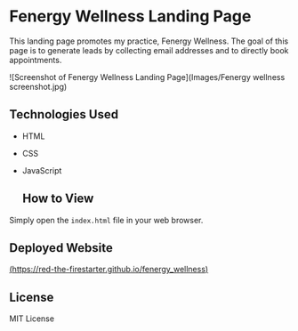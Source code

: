 # Fenergy Wellness Landing Page

This landing page promotes my practice, Fenergy Wellness. The goal of this page is to generate leads by collecting email addresses and to directly book appointments.

![Screenshot of Fenergy Wellness Landing Page](Images/Fenergy wellness screenshot.jpg)

## Technologies Used

* HTML
* CSS
* JavaScript 
  

  ## How to View

Simply open the `index.html` file in your web browser.

## Deployed Website

[(https://red-the-firestarter.github.io/fenergy_wellness)](https://red-the-firestarter.github.io/fenergy_wellness/)

## License

MIT License
